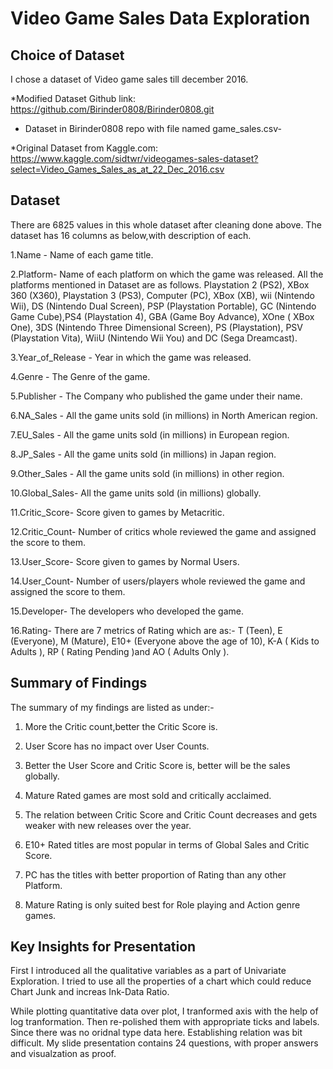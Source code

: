 # Video Game Sales Data Exploration

## Choice of Dataset

I chose a dataset of Video game sales till december 2016.

*Modified Dataset Github link:
https://github.com/Birinder0808/Birinder0808.git
- Dataset in Birinder0808 repo with file named game_sales.csv-

*Original Dataset from Kaggle.com:
https://www.kaggle.com/sidtwr/videogames-sales-dataset?select=Video_Games_Sales_as_at_22_Dec_2016.csv


## Dataset

There are 6825 values in this whole dataset after cleaning done above. The dataset has 16 columns as below,with description of each.

1.Name - Name of each game title.

2.Platform- Name of each platform on which the game was released. All the platforms mentioned in Dataset are as follows. Playstation 2 (PS2), XBox 360 (X360), Playstation 3 (PS3), Computer (PC), XBox (XB), wii (Nintendo Wii), DS (Nintendo Dual Screen), PSP (Playstation Portable), GC (Nintendo Game Cube),PS4 (Playstation 4), GBA (Game Boy Advance), XOne ( XBox One), 3DS (Nintendo Three Dimensional Screen), PS (Playstation), PSV (Playstation Vita), WiiU (Nintendo Wii You) and DC (Sega Dreamcast).

3.Year_of_Release -  Year in which the game was released.

4.Genre - The Genre of the game.

5.Publisher - The Company who published the game under their name.

6.NA_Sales - All the game units sold (in millions) in North American region.
 
7.EU_Sales - All the game units sold (in millions) in European region. 

8.JP_Sales - All the game units sold (in millions) in Japan region. 

9.Other_Sales - All the game units sold (in millions) in other region. 

10.Global_Sales- All the game units sold (in millions) globally.

11.Critic_Score- Score given to games by Metacritic.

12.Critic_Count- Number of critics whole reviewed the game and assigned the score to them.

13.User_Score- Score given to games by Normal Users.

14.User_Count- Number of users/players whole reviewed the game and assigned the score to them.

15.Developer- The developers who developed the game.

16.Rating- There are 7 metrics of Rating which are as:- T (Teen), E (Everyone), M (Mature), E10+ (Everyone above the age of 10), K-A ( Kids to Adults ), RP ( Rating Pending )and AO ( Adults Only ).



## Summary of Findings

The summary of my findings are listed as under:-

1. More the Critic count,better the Critic Score is.

2. User Score has no impact over User Counts.

3. Better the User Score and Critic Score is, better will be the sales globally.

4. Mature Rated games are most sold and critically acclaimed.

5. The relation between Critic Score and Critic Count decreases and gets weaker with new releases over the year.

6. E10+ Rated titles are most popular in terms of Global Sales and Critic Score.

7. PC has the titles with better proportion of Rating than any other Platform.

8. Mature Rating is only suited best for Role playing and Action genre games.



## Key Insights for Presentation

First I introduced all the qualitative variables as a part of Univariate Exploration. I tried to use all the properties of a chart which could reduce Chart Junk and increas Ink-Data Ratio.

While plotting quantitative data over plot, I tranformed axis with the help of log tranformation. Then re-polished them with appropriate ticks and labels. Since there was no oridnal type data here. Establishing relation was bit difficult. My slide presentation contains 24 questions, with proper answers and visualzation as proof.